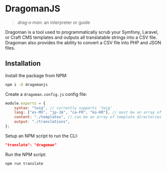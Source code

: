 # DragomanJS

> _drag·o·man_: an interpreter or guide

Dragoman is a tool used to programmatically scrub your Symfony, Laravel, or Craft CMS templates and outputs all translatable strings into a CSV file. Dragoman also provides the ability to convert a CSV file into PHP and JSON files.

## Installation

Install the package from NPM:

```bash
npm i -D dragomanjs
```

Create a `dragoman.config.js` config file:

```javascript
module.exports = {
    syntax: "twig", // currently supports 'twig'
    lang: ["es-MX", "jp-JA", "ca-FR", "ko-KR"], // must be an array of strings
    content: "./templates", // can be an array of template directories
    output: "./translations",
};
```

Setup an NPM script to run the CLI:

```json
"translate": "dragoman"
```

Run the NPM script:

```bash
npm run translate
```
